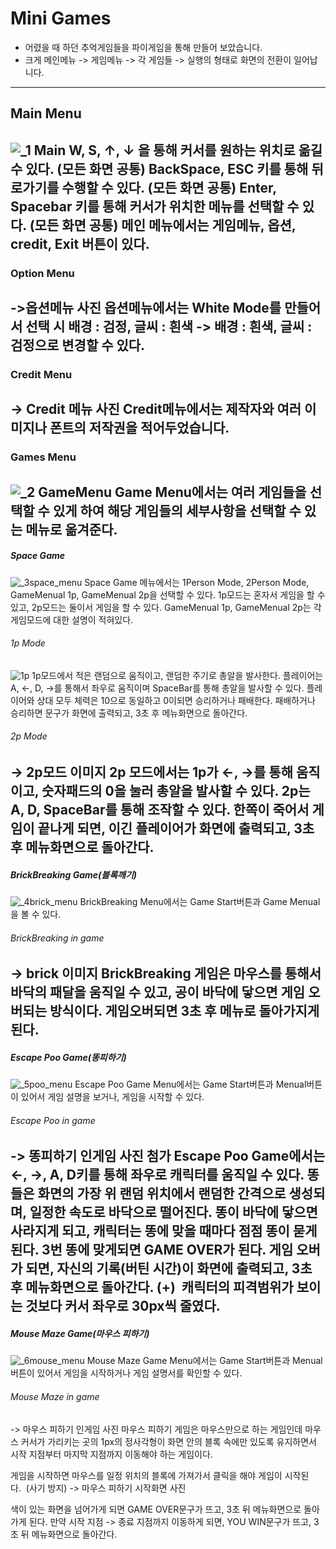 # Mini Games
- 어렸을 때 하던 추억게임들을 파이게임을 통해 만들어 보았습니다.
- 크게 메인메뉴 -> 게임메뉴 -> 각 게임들 -> 실행의 형태로 화면의 전환이 일어납니다.
---

## Main Menu
![_1 Main](https://github.com/wjdwocks/mini-games/assets/144427497/90f9a4f7-18f1-4722-b71b-888ee314919b)
W, S, &uarr;, &darr; 을 통해 커서를 원하는 위치로 옮길 수 있다. (모든 화면 공통)
BackSpace, ESC 키를 통해 뒤로가기를 수행할 수 있다. (모든 화면 공통)
Enter, Spacebar 키를 통해 커서가 위치한 메뉴를 선택할 수 있다. (모든 화면 공통)
메인 메뉴에서는 게임메뉴, 옵션, credit, Exit 버튼이 있다.
--- 
### Option Menu
->옵션메뉴 사진
옵션메뉴에서는 White Mode를 만들어서 선택 시
배경 : 검정, 글씨 : 흰색 -> 배경 : 흰색, 글씨 : 검정으로 변경할 수 있다. 
--- 
### Credit Menu
-> Credit 메뉴 사진
Credit메뉴에서는 제작자와 여러 이미지나 폰트의 저작권을 적어두었습니다.
---
### Games Menu
![_2 GameMenu](https://github.com/wjdwocks/mini-games/assets/144427497/0afb1b0e-d575-453b-bf5b-6d68277c2fd2)
Game Menu에서는 여러 게임들을 선택할 수 있게 하여 해당 게임들의 세부사항을 선택할 수 있는 메뉴로 옮겨준다.
---
##### Space Game
![_3space_menu](https://github.com/wjdwocks/mini-games/assets/144427497/021d0497-8dd5-40eb-baf5-e1e6aecad969)
Space Game 메뉴에서는 1Person Mode, 2Person Mode, GameMenual 1p, GameMenual 2p을 선택할 수 있다.
1p모드는 혼자서 게임을 할 수 있고, 2p모드는 둘이서 게임을 할 수 있다.
GameMenual 1p, GameMenual 2p는 각 게임모드에 대한 설명이 적혀있다.

###### 1p Mode
![1p](https://github.com/wjdwocks/mini-games/assets/144427497/c9260bba-6563-463b-b240-191627523de9)
1p모드에서 적은 랜덤으로 움직이고, 랜덤한 주기로 총알을 발사한다. 
플레이어는 A, &larr;, D, &rarr;를 통해서 좌우로 움직이며 SpaceBar를 통해 총알을 발사할 수 있다.
플레이어와 상대 모두 체력은 10으로 동일하고 0이되면 승리하거나 패배한다.
패배하거나 승리하면 문구가 화면에 출력되고, 3초 후 메뉴화면으로 돌아간다.

###### 2p Mode
-> 2p모드 이미지
2p 모드에서는 1p가 &larr;, &rarr;를 통해 움직이고, 숫자패드의 0을 눌러 총알을 발사할 수 있다.
2p는 A, D, SpaceBar를 통해 조작할 수 있다.
한쪽이 죽어서 게임이 끝나게 되면, 이긴 플레이어가 화면에 출력되고, 3초 후 메뉴화면으로 돌아간다.
---
##### BrickBreaking Game(블록깨기)
![_4brick_menu](https://github.com/wjdwocks/mini-games/assets/144427497/0db401fa-ad78-466f-89c2-f28dc632bb53)
BrickBreaking Menu에서는 Game Start버튼과 Game Menual을 볼 수 있다.

###### BrickBreaking in game
-> brick 이미지
BrickBreaking 게임은 마우스를 통해서 바닥의 패달을 움직일 수 있고, 공이 바닥에 닿으면 게임 오버되는 방식이다. 
게임오버되면 3초 후 메뉴로 돌아가지게 된다.
---
##### Escape Poo Game(똥피하기)
![_5poo_menu](https://github.com/wjdwocks/mini-games/assets/144427497/0bf97fe8-3115-4f9e-8f36-b43725ebfa4c)
Escape Poo Game Menu에서는 Game Start버튼과 Menual버튼이 있어서 게임 설명을 보거나, 게임을 시작할 수 있다.

###### Escape Poo in game
-> 똥피하기 인게임 사진 첨가
Escape Poo Game에서는 &larr;, &rarr;, A, D키를 통해 좌우로 캐릭터를 움직일 수 있다.
똥들은 화면의 가장 위 랜덤 위치에서 랜덤한 간격으로 생성되며, 일정한 속도로 바닥으로 떨어진다.
똥이 바닥에 닿으면 사라지게 되고, 캐릭터는 똥에 맞을 때마다 점점 똥이 묻게된다.
3번 똥에 맞게되면 GAME OVER가 된다.
게임 오버가 되면, 자신의 기록(버틴 시간)이 화면에 출력되고, 3초 후 메뉴화면으로 돌아간다.
(+)&nbsp;&nbsp;캐릭터의 피격범위가 보이는 것보다 커서 좌우로 30px씩 줄였다.
---
##### Mouse Maze Game(마우스 피하기)
![_6mouse_menu](https://github.com/wjdwocks/mini-games/assets/144427497/6c115e8b-4703-4775-9d75-3aabee796c30)
Mouse Maze Game Menu에서는 Game Start버튼과 Menual 버튼이 있어서 게임을 시작하거나 게임 설명서를 확인할 수 있다.

###### Mouse Maze in game
-> 마우스 피하기 인게임 사진
마우스 피하기 게임은 마우스만으로 하는 게임인데 마우스 커서가 가리키는 곳의 1px의 정사각형이 화면 안의 블록 속에만 있도록 유지하면서 시작 지점부터 마지막 지점까지 이동해야 하는 게임이다.

게임을 시작하면 마우스를 일정 위치의 블록에 가져가서 클릭을 해야 게임이 시작된다.&nbsp;&nbsp;(사기 방지)
-> 마우스 피하기 시작화면 사진

색이 있는 화면을 넘어가게 되면 GAME OVER문구가 뜨고, 3초 뒤 메뉴화면으로 돌아가게 된다.
만약 시작 지점 -> 종료 지점까지 이동하게 되면, YOU WIN문구가 뜨고, 3초 뒤 메뉴화면으로 돌아간다.
